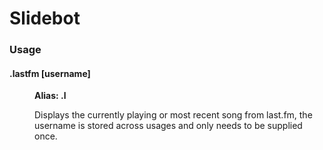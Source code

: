 # Slidebot

### Usage

<dl>
    <dt><h4>.lastfm [username]</h4></dt>
    <dd>
        <b>Alias: .l</b>

Displays the currently playing or most recent song from last.fm, the username is stored across usages and only needs to be supplied once.
    </dd>
</dl>
